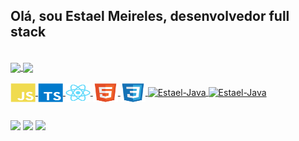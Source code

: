 ## Olá, sou Estael Meireles, desenvolvedor full stack

<br/>

<div>
  <a href="https://github.com/estaeldev" />
  <img height=200 align="center" src="https://github-readme-stats.vercel.app/api?username=estaeldev&show_icons=true&theme=radical&rank_icon=github&title_color=fff" />
  <img height=200 align="center" src="https://github-readme-stats.vercel.app/api/top-langs?username=estaeldev&layout=compact&langs_count=8&card_width=320&theme=radical&title_color=fff" />
</div>

<br/>

<div style="display: inline_block">
  <img align="center" alt="Estael-Js" height="30" width="40" src="https://raw.githubusercontent.com/devicons/devicon/master/icons/javascript/javascript-plain.svg" />
  <img align="center" alt="Estael-Ts" height="30" width="40" src="https://raw.githubusercontent.com/devicons/devicon/master/icons/typescript/typescript-plain.svg" />
  <img align="center" alt="Estael-React" height="30" width="40" src="https://raw.githubusercontent.com/devicons/devicon/master/icons/react/react-original.svg" />
  <img align="center" alt="Estael-HTML" height="30" width="40" src="https://raw.githubusercontent.com/devicons/devicon/master/icons/html5/html5-original.svg" />
  <img align="center" alt="Estael-CSS" height="30" width="40" src="https://raw.githubusercontent.com/devicons/devicon/master/icons/css3/css3-original.svg" />
  <img align="center" alt="Estael-Java" height="30" width="40" src="https://cdn.jsdelivr.net/gh/devicons/devicon/icons/java/java-original.svg" />
  <img align="center" alt="Estael-Java" height="30" width="40" src="https://cdn.jsdelivr.net/gh/devicons/devicon/icons/docker/docker-original.svg"  />
</div>

##

<div> 
  <a href="https://instagram.com/estaelmeireles" target="_blank"><img src="https://img.shields.io/badge/-Instagram-%23E4405F?style=for-the-badge&logo=instagram&logoColor=white" target="_blank"></a> 
  <a href = "mailto:estael.dev@gmail.com"><img src="https://img.shields.io/badge/-Gmail-%23333?style=for-the-badge&logo=gmail&logoColor=white" target="_blank"></a>
  <a href="https://www.linkedin.com/in/estael-meireles-7941a5296" target="_blank"><img src="https://img.shields.io/badge/-LinkedIn-%230077B5?style=for-the-badge&logo=linkedin&logoColor=white" target="_blank"></a> 
</div>
